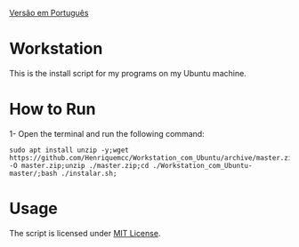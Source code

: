 [Versão em Português](https://github.com/Henriquemcc/Workstation_com_Ubuntu/blob/master/README.md)

# Workstation
This is the install script for my programs on my Ubuntu machine.

# How to Run

1- Open the terminal and run the following command:

```
sudo apt install unzip -y;wget https://github.com/Henriquemcc/Workstation_com_Ubuntu/archive/master.zip -O master.zip;unzip ./master.zip;cd ./Workstation_com_Ubuntu-master/;bash ./instalar.sh;
```
# Usage

The script is licensed under [MIT License](./LICENSE).
